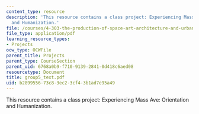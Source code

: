 ```yaml
---
content_type: resource
description: 'This resource contains a class project: Experiencing Mass Ave: Orientation
  and Humanization.'
file: /courses/4-303-the-production-of-space-art-architecture-and-urbanism-in-dialogue-fall-2006/b289955673c83ec23cf43b1ad7e95a49_group5_text.pdf
file_type: application/pdf
learning_resource_types:
- Projects
ocw_type: OCWFile
parent_title: Projects
parent_type: CourseSection
parent_uid: 6768a0b9-f710-9139-2841-0d418c6aed08
resourcetype: Document
title: group5_text.pdf
uid: b2899556-73c8-3ec2-3cf4-3b1ad7e95a49
---
```

This resource contains a class project: Experiencing Mass Ave: Orientation and Humanization.

